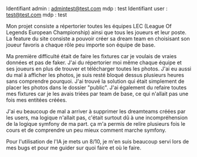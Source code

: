 Identifiant admin : admintest@test.com   mdp : test
Identifiant user : test@test.com   mdp : test

Mon projet consiste a répertorier toutes les équipes LEC (League Of Legends European Championship) ainsi que tous les joueurs et leur poste. La feature du site consiste a pouvoir créer sa dream team en choisisant son joueur favoris a chaque rôle peu importe son équipe de base.

Ma première difficulté était de faire les fixtures car je voulais de vraies données et pas de faker. J'ai du répertorier moi même chaque équipe et ses joueurs en plus de trouver et télécharger toutes les photos. 
J'ai eu aussi du mal à afficher les photos, je suis resté bloqué dessus plusieurs heures sans comprendre pourquoi. J'ai trouvé la solution qui était simplement de placer les photos dans le dossier "public".
J'ai également du refaire toutes mes fixtures car je les avais triées par team de base, ce qui n'allait pas une fois mes entitées créées.

J'ai eu beaucoup de mal a arriver à supprimer les dreamteams créées par les users, ma logique n'allait pas, c'était surtout dû à une incompréhension de la logique symfony de ma part. ça m'a permis de relire plusieurs fois le cours et de comprendre un peu mieux comment marche symfony.


Pour l'utilisation de l'IA je mets un 8/10, je m'en suis beaucoup servi lors de mes bugs et pour me guider sur quoi faire et où le faire. 


